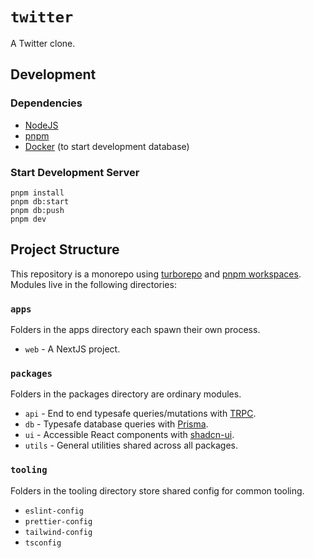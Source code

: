 # `twitter`

A Twitter clone.

## Development

### Dependencies

- [NodeJS](https://nodejs.org/)
- [pnpm](https://pnpm.io/)
- [Docker](https://www.docker.com/) (to start development database)

### Start Development Server

```
pnpm install
pnpm db:start
pnpm db:push
pnpm dev
```

## Project Structure

This repository is a monorepo using [turborepo](https://turbo.build/) and [pnpm workspaces](https://pnpm.io/workspaces/). Modules live in the following directories:

### `apps`

Folders in the apps directory each spawn their own process.

- `web` - A NextJS project.

### `packages`

Folders in the packages directory are ordinary modules.

- `api` - End to end typesafe queries/mutations with [TRPC](https://trpc.io/).
- `db` - Typesafe database queries with [Prisma](https://www.prisma.io/).
- `ui` - Accessible React components with [shadcn-ui](https://ui.shadcn.com/).
- `utils` - General utilities shared across all packages.

### `tooling`

Folders in the tooling directory store shared config for common tooling.

- `eslint-config`
- `prettier-config`
- `tailwind-config`
- `tsconfig`
